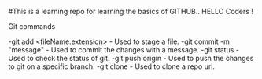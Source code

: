 #This is a learning repo for learning the basics of GITHUB..
HELLO Coders !

Git commands

-git add <fileName.extension> - Used to stage a file.
-git commit -m "message" - Used to commit the changes with a message.
-git status - Used to check the status of git.
-git push origin <branchName> - Used to push the changes to git on a specific branch.
-git clone <RepoUrl> - Used to clone a repo url.
